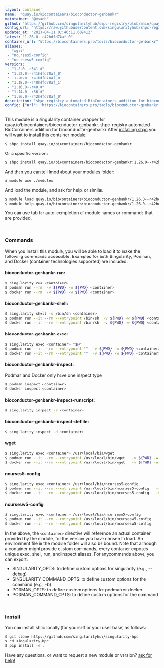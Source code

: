 ```yaml
---
layout: container
name:  "quay.io/biocontainers/bioconductor-genbankr"
maintainer: "@vsoch"
github: "https://github.com/singularityhub/shpc-registry/blob/main/quay.io/biocontainers/bioconductor-genbankr/container.yaml"
config_url: "https://raw.githubusercontent.com/singularityhub/shpc-registry/main/quay.io/biocontainers/bioconductor-genbankr/container.yaml"
updated_at: "2023-04-11 02:46:11.609412"
latest: "1.26.0--r42hdfd78af_0"
container_url: "https://biocontainers.pro/tools/bioconductor-genbankr"
aliases:
 - "wget"
 - "ncurses5-config"
 - "ncursesw5-config"
versions:
 - "1.8.0--r341_0"
 - "1.22.0--r41hdfd78af_0"
 - "1.20.0--r41hdfd78af_0"
 - "1.18.0--r40hdfd78af_1"
 - "1.16.0--r40_0"
 - "1.14.0--r36_0"
 - "1.26.0--r42hdfd78af_0"
description: "shpc-registry automated BioContainers addition for bioconductor-genbankr"
config: {"url": "https://biocontainers.pro/tools/bioconductor-genbankr", "maintainer": "@vsoch", "description": "shpc-registry automated BioContainers addition for bioconductor-genbankr", "latest": {"1.26.0--r42hdfd78af_0": "sha256:a042623a2078a36ad03af82fb88ac0dec919cb08edfc53d8d20edef826a14738"}, "tags": {"1.8.0--r341_0": "sha256:d252f968c85708a3763be02f3c3f36c8464a4fd3dbe583815e6ee557dce6bb47", "1.22.0--r41hdfd78af_0": "sha256:ed7cbacfb845981e4f4743d061125ff7e86e183c6135bb5f30e8e6d624216bb9", "1.20.0--r41hdfd78af_0": "sha256:d6c5d64ffb76afdf39725e831bff5219d85d40a7aef697003c221cae6aefed31", "1.18.0--r40hdfd78af_1": "sha256:78c6125eec26256b61721abf1d32ca36074185ca91ed2bcf04274186d4b18d52", "1.16.0--r40_0": "sha256:ea3076c115e3d6e4e39062468c4f96f6c1ce7780205493983a19fd6b23455f28", "1.14.0--r36_0": "sha256:520c2784d23b7f02fbf168e55d31ca1b1d1f9ffb8ad4b22983c29d6ce49a25ea", "1.26.0--r42hdfd78af_0": "sha256:a042623a2078a36ad03af82fb88ac0dec919cb08edfc53d8d20edef826a14738"}, "docker": "quay.io/biocontainers/bioconductor-genbankr", "aliases": {"wget": "/usr/local/bin/wget", "ncurses5-config": "/usr/local/bin/ncurses5-config", "ncursesw5-config": "/usr/local/bin/ncursesw5-config"}}
---
```


This module is a singularity container wrapper for quay.io/biocontainers/bioconductor-genbankr.
shpc-registry automated BioContainers addition for bioconductor-genbankr
After [installing shpc](#install) you will want to install this container module:


```bash
$ shpc install quay.io/biocontainers/bioconductor-genbankr
```

Or a specific version:

```bash
$ shpc install quay.io/biocontainers/bioconductor-genbankr:1.26.0--r42hdfd78af_0
```

And then you can tell lmod about your modules folder:

```bash
$ module use ./modules
```

And load the module, and ask for help, or similar.

```bash
$ module load quay.io/biocontainers/bioconductor-genbankr/1.26.0--r42hdfd78af_0
$ module help quay.io/biocontainers/bioconductor-genbankr/1.26.0--r42hdfd78af_0
```

You can use tab for auto-completion of module names or commands that are provided.

<br>

### Commands

When you install this module, you will be able to load it to make the following commands accessible.
Examples for both Singularity, Podman, and Docker (container technologies supported) are included.

#### bioconductor-genbankr-run:

```bash
$ singularity run <container>
$ podman run --rm  -v ${PWD} -w ${PWD} <container>
$ docker run --rm  -v ${PWD} -w ${PWD} <container>
```

#### bioconductor-genbankr-shell:

```bash
$ singularity shell -s /bin/sh <container>
$ podman run --it --rm --entrypoint /bin/sh  -v ${PWD} -w ${PWD} <container>
$ docker run --it --rm --entrypoint /bin/sh  -v ${PWD} -w ${PWD} <container>
```

#### bioconductor-genbankr-exec:

```bash
$ singularity exec <container> "$@"
$ podman run --it --rm --entrypoint ""  -v ${PWD} -w ${PWD} <container> "$@"
$ docker run --it --rm --entrypoint ""  -v ${PWD} -w ${PWD} <container> "$@"
```

#### bioconductor-genbankr-inspect:

Podman and Docker only have one inspect type.

```bash
$ podman inspect <container>
$ docker inspect <container>
```

#### bioconductor-genbankr-inspect-runscript:

```bash
$ singularity inspect -r <container>
```

#### bioconductor-genbankr-inspect-deffile:

```bash
$ singularity inspect -d <container>
```


#### wget

```bash
$ singularity exec <container> /usr/local/bin/wget
$ podman run --it --rm --entrypoint /usr/local/bin/wget   -v ${PWD} -w ${PWD} <container> -c " $@"
$ docker run --it --rm --entrypoint /usr/local/bin/wget   -v ${PWD} -w ${PWD} <container> -c " $@"
```


#### ncurses5-config

```bash
$ singularity exec <container> /usr/local/bin/ncurses5-config
$ podman run --it --rm --entrypoint /usr/local/bin/ncurses5-config   -v ${PWD} -w ${PWD} <container> -c " $@"
$ docker run --it --rm --entrypoint /usr/local/bin/ncurses5-config   -v ${PWD} -w ${PWD} <container> -c " $@"
```


#### ncursesw5-config

```bash
$ singularity exec <container> /usr/local/bin/ncursesw5-config
$ podman run --it --rm --entrypoint /usr/local/bin/ncursesw5-config   -v ${PWD} -w ${PWD} <container> -c " $@"
$ docker run --it --rm --entrypoint /usr/local/bin/ncursesw5-config   -v ${PWD} -w ${PWD} <container> -c " $@"
```



In the above, the `<container>` directive will reference an actual container provided
by the module, for the version you have chosen to load. An environment file in the
module folder will also be bound. Note that although a container
might provide custom commands, every container exposes unique exec, shell, run, and
inspect aliases. For anycommands above, you can export:

 - SINGULARITY_OPTS: to define custom options for singularity (e.g., --debug)
 - SINGULARITY_COMMAND_OPTS: to define custom options for the command (e.g., -b)
 - PODMAN_OPTS: to define custom options for podman or docker
 - PODMAN_COMMAND_OPTS: to define custom options for the command

<br>

### Install

You can install shpc locally (for yourself or your user base) as follows:

```bash
$ git clone https://github.com/singularityhub/singularity-hpc
$ cd singularity-hpc
$ pip install -e .
```

Have any questions, or want to request a new module or version? [ask for help!](https://github.com/singularityhub/singularity-hpc/issues)
